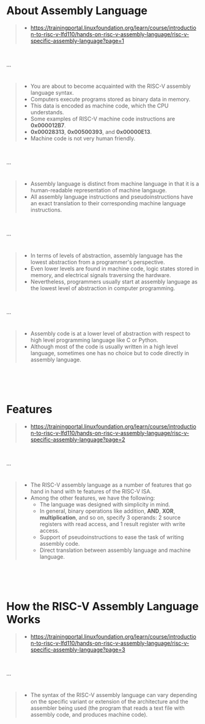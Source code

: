 # About Assembly Language

> - https://trainingportal.linuxfoundation.org/learn/course/introduction-to-risc-v-lfd110/hands-on-risc-v-assembly-language/risc-v-specific-assembly-language?page=1

<br />

...
#

> - You are about to become acquainted with the RISC-V assembly language syntax.
> - Computers execute programs stored as binary data in memory.
> - This data is encoded as machine code, which the CPU understands.
> - Some examples of RISC-V machine code instructions are **0x000012B7**.
> - **0x00028313**, **0x00500393**, and **0x00000E13**.
> - Machine code is not very human friendly.

<br />

...
#

> - Assembly language is distinct from machine language in that it is a human-readable representation of machine langauge.
> - All assembly language instructions and pseudoinstructions have an exact translation to their corresponding machine language instructions.

<br />

...
#

> - In terms of levels of abstraction, assembly language has the lowest abstraction from a programmer's perspective.
> - Even lower levels are found in machine code, logic states stored in memory, and electrical signals traversing the hardware.
> - Nevertheless, programmers usually start at assembly language as the lowest level of abstraction in computer programming.

<br />

...
#

> - Assembly code is at a lower level of abstraction with respect to high level programming language like C or Python.
> - Although most of the code is usually written in a high level language, sometimes one has no choice but to code directly in assembly language.

<br />
<br />
<br />



# Features

> - https://trainingportal.linuxfoundation.org/learn/course/introduction-to-risc-v-lfd110/hands-on-risc-v-assembly-language/risc-v-specific-assembly-language?page=2

<br />

...
#

> - The RISC-V assembly language as a number of features that go hand in hand with te features of the RISC-V ISA.
> - Among the other features, we have the following:
>   - The language was designed with simplicity in mind.
>   - In general, binary operations like addition, **AND**, **XOR**, **multiplication**, and so on, specify 3 operands: 2 source registers with read access, and 1 result register with write access.
>   - Support of pseudoinstructions to ease the task of writing assembly code.
>   - Direct translation between assembly language and machine language.

<br />
<br />
<br />



# How the RISC-V Assembly Language Works

> - https://trainingportal.linuxfoundation.org/learn/course/introduction-to-risc-v-lfd110/hands-on-risc-v-assembly-language/risc-v-specific-assembly-language?page=3

<br />

...
#

> - The syntax of the RISC-V assembly language can vary depending on the specific variant or extension of the architecture and the assembler being used (the program that reads a text file with assembly code, and produces machine code).
